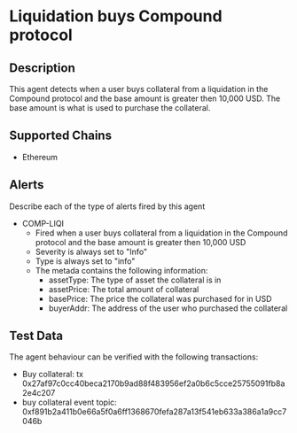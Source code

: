 # Liquidation buys Compound protocol

## Description

This agent detects when a user buys collateral from a liquidation in the Compound protocol and the base amount is greater then 10,000 USD. The base amount is what is used to purchase the collateral.

## Supported Chains

- Ethereum

## Alerts

Describe each of the type of alerts fired by this agent

- COMP-LIQI
  - Fired when a user buys collateral from a liquidation in the Compound protocol and the base amount is greater then 10,000 USD
  - Severity is always set to "Info"
  - Type is always set to "info"
  - The metada contains the following information:
    - assetType: The type of asset the collateral is in
    - assetPrice: The total amount of collateral
    - basePrice: The price the collateral was purchased for in USD
    - buyerAddr: The address of the user who purchased the collateral

## Test Data

The agent behaviour can be verified with the following transactions:

- Buy collateral: tx 0x27af97c0cc40beca2170b9ad88f483956ef2a0b6c5cce25755091fb8a2e4c207
- buy collateral event topic: 0xf891b2a411b0e66a5f0a6ff1368670fefa287a13f541eb633a386a1a9cc7046b
